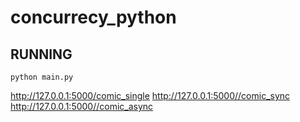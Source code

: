 # concurrecy_python

## RUNNING
```
python main.py
```

http://127.0.0.1:5000/comic_single
http://127.0.0.1:5000//comic_sync
http://127.0.0.1:5000//comic_async
